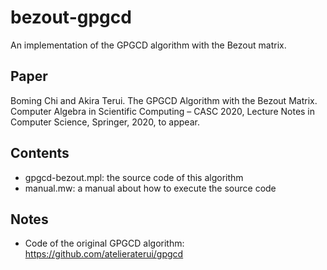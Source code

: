 # bezout-gpgcd
An implementation of the GPGCD algorithm with the Bezout matrix.

## Paper

Boming Chi and Akira Terui. The GPGCD Algorithm with the Bezout Matrix. 
Computer Algebra in Scientific Computing – CASC 2020, Lecture Notes in Computer Science, Springer, 2020, to appear.

## Contents

* gpgcd-bezout.mpl: the source code of this algorithm
* manual.mw: a manual about how to execute the source code

## Notes

* Code of the original GPGCD algorithm: https://github.com/atelieraterui/gpgcd
